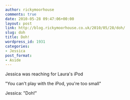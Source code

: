```yaml
---
author: rickymoorhouse
comments: true
date: 2010-05-28 09:47:06+00:00
layout: post
link: http://blog.rickymoorhouse.co.uk/2010/05/28/doh/
slug: doh
title: Doh!
wordpress_id: 1931
categories:
- Jessica
post_format:
- Aside
---
```


Jessica was reaching for Laura's iPod

"You can't play with the iPod, you're too small"

Jessica: "Doh!"
